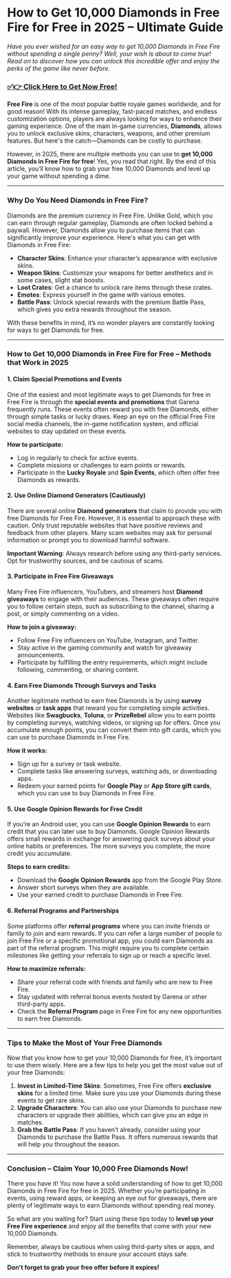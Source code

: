 # How to Get 10,000 Diamonds in Free Fire for Free in 2025 – Ultimate Guide

*Have you ever wished for an easy way to get 10,000 Diamonds in Free Fire without spending a single penny? Well, your wish is about to come true! Read on to discover how you can unlock this incredible offer and enjoy the perks of the game like never before.*

### [✅👉 Click Here to Get Now Free!](https://freerewards.xyz/free/fire/go/)

**Free Fire** is one of the most popular battle royale games worldwide, and for good reason! With its intense gameplay, fast-paced matches, and endless customization options, players are always looking for ways to enhance their gaming experience. One of the main in-game currencies, **Diamonds**, allows you to unlock exclusive skins, characters, weapons, and other premium features. But here's the catch—Diamonds can be costly to purchase. 

However, in 2025, there are multiple methods you can use to **get 10,000 Diamonds in Free Fire for free**! Yes, you read that right. By the end of this article, you’ll know how to grab your free 10,000 Diamonds and level up your game without spending a dime.

---

### **Why Do You Need Diamonds in Free Fire?**

Diamonds are the premium currency in Free Fire. Unlike Gold, which you can earn through regular gameplay, Diamonds are often locked behind a paywall. However, Diamonds allow you to purchase items that can significantly improve your experience. Here's what you can get with Diamonds in Free Fire:

- **Character Skins**: Enhance your character’s appearance with exclusive skins.
- **Weapon Skins**: Customize your weapons for better aesthetics and in some cases, slight stat boosts.
- **Loot Crates**: Get a chance to unlock rare items through these crates.
- **Emotes**: Express yourself in the game with various emotes.
- **Battle Pass**: Unlock special rewards with the premium Battle Pass, which gives you extra rewards throughout the season.

With these benefits in mind, it’s no wonder players are constantly looking for ways to get Diamonds for free. 

---

### **How to Get 10,000 Diamonds in Free Fire for Free – Methods that Work in 2025**

#### **1. Claim Special Promotions and Events**

One of the easiest and most legitimate ways to get Diamonds for free in Free Fire is through the **special events and promotions** that Garena frequently runs. These events often reward you with free Diamonds, either through simple tasks or lucky draws. Keep an eye on the official Free Fire social media channels, the in-game notification system, and official websites to stay updated on these events.

**How to participate:**
- Log in regularly to check for active events.
- Complete missions or challenges to earn points or rewards.
- Participate in the **Lucky Royale** and **Spin Events**, which often offer free Diamonds as rewards.

#### **2. Use Online Diamond Generators (Cautiously)**

There are several online **Diamond generators** that claim to provide you with free Diamonds for Free Fire. However, it is essential to approach these with caution. Only trust reputable websites that have positive reviews and feedback from other players. Many scam websites may ask for personal information or prompt you to download harmful software.

**Important Warning**: Always research before using any third-party services. Opt for trustworthy sources, and be cautious of scams.

#### **3. Participate in Free Fire Giveaways**

Many Free Fire influencers, YouTubers, and streamers host **Diamond giveaways** to engage with their audiences. These giveaways often require you to follow certain steps, such as subscribing to the channel, sharing a post, or simply commenting on a video.

**How to join a giveaway:**
- Follow Free Fire influencers on YouTube, Instagram, and Twitter.
- Stay active in the gaming community and watch for giveaway announcements.
- Participate by fulfilling the entry requirements, which might include following, commenting, or sharing content.

#### **4. Earn Free Diamonds Through Surveys and Tasks**

Another legitimate method to earn free Diamonds is by using **survey websites** or **task apps** that reward you for completing simple activities. Websites like **Swagbucks**, **Toluna**, or **PrizeRebel** allow you to earn points by completing surveys, watching videos, or signing up for offers. Once you accumulate enough points, you can convert them into gift cards, which you can use to purchase Diamonds in Free Fire.

**How it works:**
- Sign up for a survey or task website.
- Complete tasks like answering surveys, watching ads, or downloading apps.
- Redeem your earned points for **Google Play** or **App Store gift cards**, which you can use to buy Diamonds in Free Fire.

#### **5. Use Google Opinion Rewards for Free Credit**

If you’re an Android user, you can use **Google Opinion Rewards** to earn credit that you can later use to buy Diamonds. Google Opinion Rewards offers small rewards in exchange for answering quick surveys about your online habits or preferences. The more surveys you complete, the more credit you accumulate.

**Steps to earn credits:**
- Download the **Google Opinion Rewards** app from the Google Play Store.
- Answer short surveys when they are available.
- Use your earned credit to purchase Diamonds in Free Fire.

#### **6. Referral Programs and Partnerships**

Some platforms offer **referral programs** where you can invite friends or family to join and earn rewards. If you can refer a large number of people to join Free Fire or a specific promotional app, you could earn Diamonds as part of the referral program. This might require you to complete certain milestones like getting your referrals to sign up or reach a specific level.

**How to maximize referrals:**
- Share your referral code with friends and family who are new to Free Fire.
- Stay updated with referral bonus events hosted by Garena or other third-party apps.
- Check the **Referral Program** page in Free Fire for any new opportunities to earn free Diamonds.

---

### **Tips to Make the Most of Your Free Diamonds**

Now that you know how to get your 10,000 Diamonds for free, it’s important to use them wisely. Here are a few tips to help you get the most value out of your free Diamonds:

1. **Invest in Limited-Time Skins**: Sometimes, Free Fire offers **exclusive skins** for a limited time. Make sure you use your Diamonds during these events to get rare skins.
2. **Upgrade Characters**: You can also use your Diamonds to purchase new characters or upgrade their abilities, which can give you an edge in matches.
3. **Grab the Battle Pass**: If you haven’t already, consider using your Diamonds to purchase the Battle Pass. It offers numerous rewards that will help you throughout the season.

---

### **Conclusion – Claim Your 10,000 Free Diamonds Now!**

There you have it! You now have a solid understanding of how to get 10,000 Diamonds in Free Fire for free in 2025. Whether you’re participating in events, using reward apps, or keeping an eye out for giveaways, there are plenty of legitimate ways to earn Diamonds without spending real money. 

So what are you waiting for? Start using these tips today to **level up your Free Fire experience** and enjoy all the benefits that come with your new 10,000 Diamonds. 

Remember, always be cautious when using third-party sites or apps, and stick to trustworthy methods to ensure your account stays safe.

**Don't forget to grab your free offer before it expires!**
